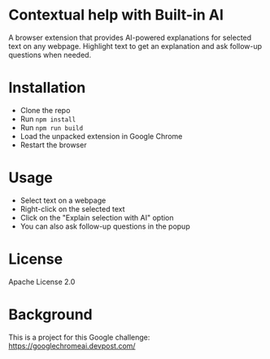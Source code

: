 # Contextual help with Built-in AI
A browser extension that provides AI-powered explanations for selected text on any webpage. Highlight text to get an explanation and ask follow-up questions when needed.

# Installation

- Clone the repo
- Run `npm install`
- Run `npm run build`
- Load the unpacked extension in Google Chrome
- Restart the browser

# Usage

- Select text on a webpage
- Right-click on the selected text
- Click on the "Explain selection with AI" option
- You can also ask follow-up questions in the popup

# License

Apache License 2.0

# Background

This is a project for this Google challenge: https://googlechromeai.devpost.com/